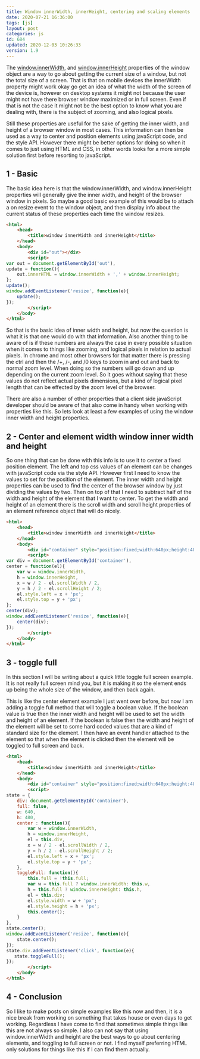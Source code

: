 ```yaml
---
title: Window innerWidth, innerHeight, centering and scaling elements
date: 2020-07-21 16:36:00
tags: [js]
layout: post
categories: js
id: 684
updated: 2020-12-03 10:26:33
version: 1.9
---
```


The [window.innerWidth](https://developer.mozilla.org/en-US/docs/Web/API/Window/innerWidth), and [window.innerHeight](https://developer.mozilla.org/en-US/docs/Web/API/Window/innerHeight) properties of the window object are a way to go about getting the current size of a window, but not the total size of a screen. That is that on mobile devices the innerWidth property might work okay go get an idea of what the width of the screen of the device is, however on desktop systems it might not because the user might not have there browser window maximized or in full screen. Even if that is not the case it might not be the best option to know what you are dealing with, there is the subject of zooming, and also logical pixels.

Still these properties are useful for the sake of getting the inner width, and height of a browser window in most cases. This information can then be used as a way to center and position elements using javaScript code, and the style API. However there might be better options for doing so when it comes to just using HTML and CSS, in other words looks for a more simple solution first before resorting to javaScript. 

<!-- more -->

## 1 - Basic

The basic idea here is that the window.innerWidth, and window.innerHeight properties will generally give the inner width, and height of the browser window in pixels. So maybe a good basic example of this would be to attach a on resize event to the window object, and then display info about the current status of these properties each time the window resizes.

```html
<html>
    <head>
        <title>window innerWidth and innerHeight</title>
    </head>
    <body>
        <div id="out"></div>
        <script>
var out = document.getElementById('out'),
update = function(){
    out.innerHTML = window.innerWidth + ',' + window.innerHeight;
};
update();
window.addEventListener('resize', function(e){
    update();
});
        </script>
    </body>
</html>
```


So that is the basic idea of inner width and height, but now the question is what it is that one would do with that information. Also another thing to be aware of is if these numbers are always the case in every possible situation when it comes to things like zooming, and logical pixels in relation to actual pixels. In chrome and most other browsers for that matter there is pressing the ctrl and then the /+, /-, and /0 keys to zoom in and out and back to normal zoom level. When doing so the numbers will go down and up depending on the current zoom level. So it goes without saying that these values do not reflect actual pixels dimensions, but a kind of logical pixel length that can be effected by the zoom level of the browser.

There are also a number of other properties that a client side javaScript developer should be aware of that also come in handy when working with properties like this. So lets look at least a few examples of using the window inner width and height properties.

## 2 - Center and element width window inner width and height

So one thing that can be done with this info is to use it to center a fixed position element. The left and top css values of an element can be changes with javaScript code via the style API. However first I need to know the values to set for the position of the element. The inner width and height properties can be used to find the center of the browser window by just dividing the values by two. Then on top of that I need to subtract half of the width and height of the element that I want to center. To get the width and height of an element there is the scroll width and scroll height properties of an element reference object that will do nicely.

```html
<html>
    <head>
        <title>window innerWidth and innerHeight</title>
    </head>
    <body>
        <div id="container" style="position:fixed;width:640px;height:480px;background-color:black;">hello</div>
        <script>
var div = document.getElementById('container'),
center = function(el){
    var w = window.innerWidth,
    h = window.innerHeight,
    x = w / 2 - el.scrollWidth / 2,
    y = h / 2 - el.scrollHeight / 2;
    el.style.left = x + 'px';
    el.style.top = y + 'px';
};
center(div);
window.addEventListener('resize', function(e){
    center(div);
});
        </script>
    </body>
</html>
```

## 3 - toggle full

In this section I will be writing about a quick little toggle full screen example. It is not really full screen mind you, but it is making it so the element ends up being the whole size of the window, and then back again.

This is like the center element example I just went over before, but now I am adding a toggle full method that will toggle a boolean value. If the boolean value is true then the inner width and height will be used to set the width and height of an element. If the boolean is false then the width and height of the element will be set to some hard coded values that are a kind of standard size for the element. I then have an event handler attached to the element so that when the element is clicked then the element will be toggled to full screen and back.

```html
<html>
    <head>
        <title>window innerWidth and innerHeight</title>
    </head>
    <body>
        <div id="container" style="position:fixed;width:640px;height:480px;background-color:black;"></div>
        <script>
state = {
    div: document.getElementById('container'),
    full: false,
    w: 640,
    h: 480,
    center : function(){
        var w = window.innerWidth,
        h = window.innerHeight,
        el = this.div,
        x = w / 2 - el.scrollWidth / 2,
        y = h / 2 - el.scrollHeight / 2;
        el.style.left = x + 'px';
        el.style.top = y + 'px';
    },
    toggleFull: function(){
        this.full = !this.full;
        var w = this.full ? window.innerWidth: this.w,
        h = this.full ? window.innerHeight: this.h,
        el = this.div;
        el.style.width = w + 'px';
        el.style.height = h + 'px';
        this.center();
    }
},
state.center();
window.addEventListener('resize', function(e){
    state.center();
});
state.div.addEventListener('click', function(e){
   state.toggleFull();
});
        </script>
    </body>
</html>
```


## 4 - Conclusion

So I like to make posts on simple examples like this now and then, it is a nice break from working on something that takes house or even days to get working. Regardless I have come to find that sometimes simple things like this are not always so simple. I also can not say that using window.innerWidth and height are the best ways to go about centering elements, and toggling to full screen or not. I find myself preferring HTML only solutions for things like this if I can find them actually.